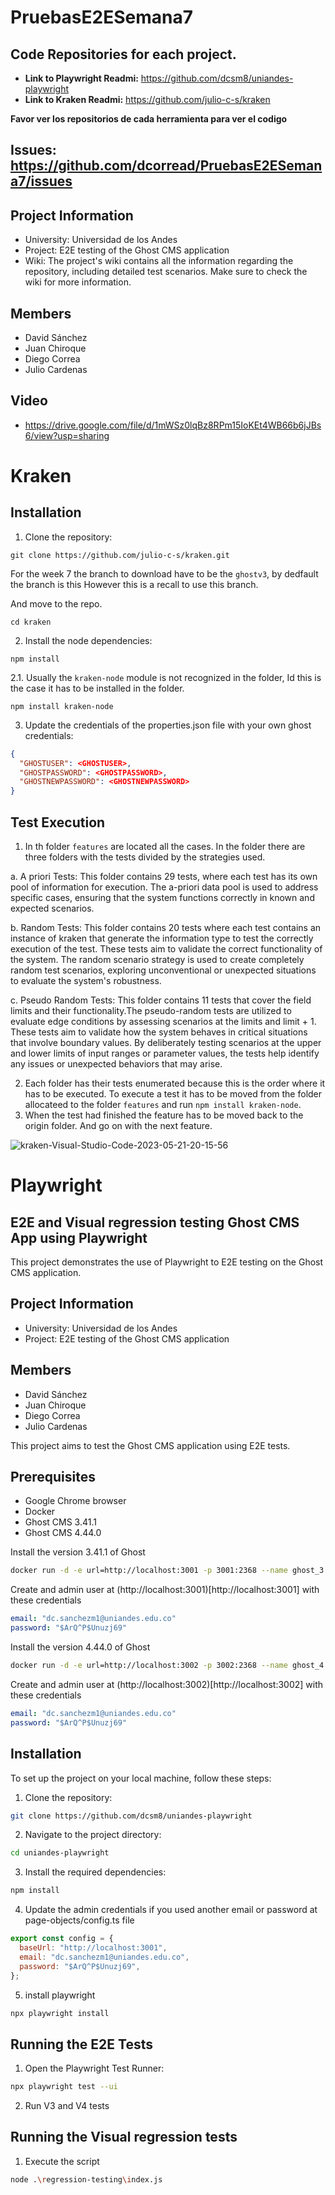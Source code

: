 # PruebasE2ESemana7

## Code Repositories for each project.
- **Link to Playwright Readmi:** https://github.com/dcsm8/uniandes-playwright
- **Link to Kraken Readmi:** https://github.com/julio-c-s/kraken

**Favor ver los repositorios de cada herramienta para ver el codigo**

## Issues: https://github.com/dcorread/PruebasE2ESemana7/issues

## Project Information

- University: Universidad de los Andes
- Project: E2E testing of the Ghost CMS application
- Wiki: The project's wiki contains all the information regarding the repository, including detailed test scenarios. Make sure to check the wiki for more information.

## Members

- David Sánchez
- Juan Chiroque
- Diego Correa
- Julio Cardenas

## Video
- https://drive.google.com/file/d/1mWSz0lqBz8RPm15IoKEt4WB66b6jJBs6/view?usp=sharing

# Kraken
## Installation

1. Clone the repository:

`git clone https://github.com/julio-c-s/kraken.git`

For the week 7 the branch to download have to be the  `ghostv3`, by dedfault the branch is this However this is a recall to use this branch.

And move to the repo.

`cd kraken`

2. Install the node dependencies:

`npm install`

2.1. Usually the `kraken-node` module is not recognized in the folder, Id this is the case it has to be installed in the folder.

`npm install kraken-node`

3. Update the credentials of the properties.json file with your own ghost credentials:

```json
{
  "GHOSTUSER": <GHOSTUSER>,
  "GHOSTPASSWORD": <GHOSTPASSWORD>,
  "GHOSTNEWPASSWORD": <GHOSTNEWPASSWORD>
}
```

## Test Execution

1. In th folder `features` are located all the cases. In the folder there are three folders with the tests divided by the strategies used.

  a. A priori Tests: This folder contains 29 tests, where each test has its own pool of information for execution. The a-priori data pool is used to address specific cases, ensuring that the system functions correctly in known and expected scenarios.
  
  b. Random Tests: This folder contains 20 tests where each test contains an instance of kraken that generate the information type to test the correctly execution of the test.  These tests aim to validate the correct functionality of the system. The random scenario strategy is used to create completely random test scenarios, exploring unconventional or unexpected situations to evaluate the system's robustness.
  
  c. Pseudo Random Tests: This folder contains 11 tests that cover the field limits and their functionality.The pseudo-random tests are utilized to evaluate edge conditions by assessing scenarios at the limits and limit + 1. These tests aim to validate how the system behaves in critical situations that involve boundary values. By deliberately testing scenarios at the upper and lower limits of input ranges or parameter values, the tests help identify any issues or unexpected behaviors that may arise.
  
2. Each folder has their tests enumerated because this is the order where it has to be executed. To execute a test it has to be moved from the folder allocateed to the folder `features` and run
 `npm install kraken-node`.
3. When the test had finished the feature has to be moved back to the origin folder. And go on with the next feature.

![kraken-Visual-Studio-Code-2023-05-21-20-15-56](https://github.com/julio-c-s/kraken/assets/124327900/0a737816-7423-41dc-9c71-8a9f693b245f)

# Playwright

## E2E and Visual regression testing Ghost CMS App using Playwright

This project demonstrates the use of Playwright to E2E testing on the Ghost CMS application.

## Project Information

- University: Universidad de los Andes
- Project: E2E testing of the Ghost CMS application

## Members

- David Sánchez
- Juan Chiroque
- Diego Correa
- Julio Cardenas

This project aims to test the Ghost CMS application using E2E tests.

## Prerequisites

- Google Chrome browser
- Docker
- Ghost CMS 3.41.1
- Ghost CMS 4.44.0

Install the version 3.41.1 of Ghost

```bash
docker run -d -e url=http://localhost:3001 -p 3001:2368 --name ghost_3.41.1 ghost:3.41.1
```

Create and admin user at (http://localhost:3001)[http://localhost:3001] with these credentials

```yaml
email: "dc.sanchezm1@uniandes.edu.co"
password: "$ArQ^P$Unuzj69"
```

Install the version 4.44.0 of Ghost

```bash
docker run -d -e url=http://localhost:3002 -p 3002:2368 --name ghost_4.44.0 ghost:4.44.0
```

Create and admin user at (http://localhost:3002)[http://localhost:3002] with these credentials

```yaml
email: "dc.sanchezm1@uniandes.edu.co"
password: "$ArQ^P$Unuzj69"
```

## Installation

To set up the project on your local machine, follow these steps:

1. Clone the repository:

```bash
git clone https://github.com/dcsm8/uniandes-playwright
```

2. Navigate to the project directory:

```bash
cd uniandes-playwright
```

3. Install the required dependencies:

```bash
npm install
```

4. Update the admin credentials if you used another email or password at page-objects/config.ts file

```javascript
export const config = {
  baseUrl: "http://localhost:3001",
  email: "dc.sanchezm1@uniandes.edu.co",
  password: "$ArQ^P$Unuzj69",
};
```

5. install playwright

```bash
npx playwright install
```

## Running the E2E Tests

1. Open the Playwright Test Runner:

```bash
npx playwright test --ui
```

2. Run V3 and V4 tests

## Running the Visual regression tests

1. Execute the script

```bash
node .\regression-testing\index.js
```
